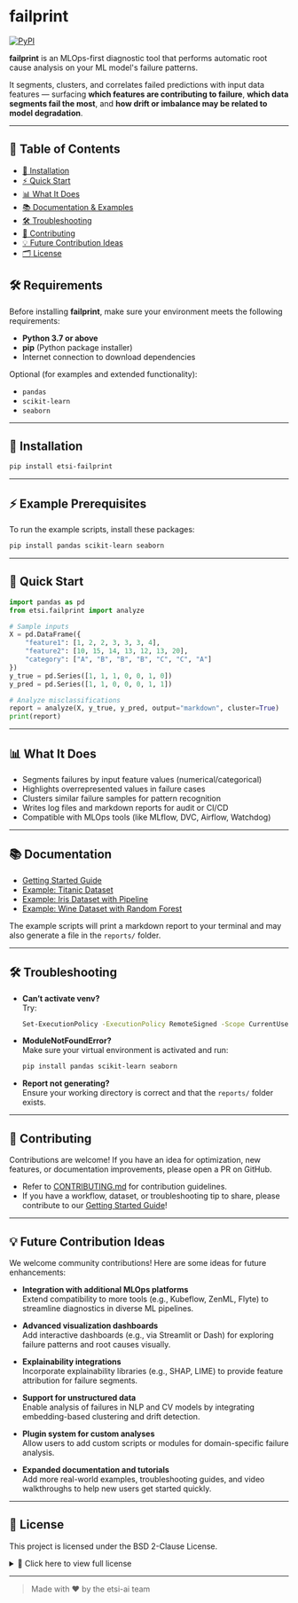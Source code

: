 # failprint

[![PyPI](https://img.shields.io/pypi/v/etsi-failprint.svg)](https://pypi.org/project/etsi-failprint/)

**failprint** is an MLOps-first diagnostic tool that performs automatic root cause analysis on your ML model's failure patterns.

It segments, clusters, and correlates failed predictions with input data features — surfacing **which features are contributing to failure**, **which data segments fail the most**, and **how drift or imbalance may be related to model degradation**.

---

## 📑 Table of Contents

- [🚀 Installation](#-installation)
- [⚡ Quick Start](#-quick-start)
- [📊 What It Does](#-what-it-does)
- [📚 Documentation & Examples](#-documentation--examples)
- [🛠️ Troubleshooting](#-troubleshooting)
- [🤝 Contributing](#-contributing)
- [💡 Future Contribution Ideas](#-future-contribution-ideas)
- [🗂️ License](#-license)

## 🛠️ Requirements

Before installing **failprint**, make sure your environment meets the following requirements:

- **Python 3.7 or above**
- **pip** (Python package installer)
- Internet connection to download dependencies

Optional (for examples and extended functionality):
- `pandas`
- `scikit-learn`
- `seaborn`

---
## 🚀 Installation

```sh
pip install etsi-failprint
```

---

## ⚡ Example Prerequisites

To run the example scripts, install these packages:

```sh
pip install pandas scikit-learn seaborn
```

---

## 🏁 Quick Start

```python
import pandas as pd
from etsi.failprint import analyze

# Sample inputs
X = pd.DataFrame({
    "feature1": [1, 2, 2, 3, 3, 3, 4],
    "feature2": [10, 15, 14, 13, 12, 13, 20],
    "category": ["A", "B", "B", "B", "C", "C", "A"]
})
y_true = pd.Series([1, 1, 1, 0, 0, 1, 0])
y_pred = pd.Series([1, 1, 0, 0, 0, 1, 1])

# Analyze misclassifications
report = analyze(X, y_true, y_pred, output="markdown", cluster=True)
print(report)
```

---

## 📊 What It Does

- Segments failures by input feature values (numerical/categorical)
- Highlights overrepresented values in failure cases
- Clusters similar failure samples for pattern recognition
- Writes log files and markdown reports for audit or CI/CD
- Compatible with MLOps tools (like MLflow, DVC, Airflow, Watchdog)

---

## 📚 Documentation

- [Getting Started Guide](docs/getting_started.md)
- [Example: Titanic Dataset](examples/titanic_workflow.py)
- [Example: Iris Dataset with Pipeline](examples/iris_pipeline.py)
- [Example: Wine Dataset with Random Forest](examples/wine_random_forest.py)

The example scripts will print a markdown report to your terminal and may also generate a file in the `reports/` folder.

---

## 🛠️ Troubleshooting

- **Can’t activate venv?**  
  Try:  
  ```sh
  Set-ExecutionPolicy -ExecutionPolicy RemoteSigned -Scope CurrentUser
  ```
- **ModuleNotFoundError?**  
  Make sure your virtual environment is activated and run:  
  ```sh
  pip install pandas scikit-learn seaborn
  ```
- **Report not generating?**  
  Ensure your working directory is correct and that the `reports/` folder exists.

---

## 🤝 Contributing

Contributions are welcome! If you have an idea for optimization, new features, or documentation improvements, please open a PR on GitHub.

- Refer to [CONTRIBUTING.md](https://github.com/etsi-ai/etsi-failprint/blob/main/CONTRIBUTING.md) for contribution guidelines.
- If you have a workflow, dataset, or troubleshooting tip to share, please contribute to our [Getting Started Guide](docs/getting_started.md)!

---

## 💡 Future Contribution Ideas

We welcome community contributions! Here are some ideas for future enhancements:

- **Integration with additional MLOps platforms**  
  Extend compatibility to more tools (e.g., Kubeflow, ZenML, Flyte) to streamline diagnostics in diverse ML pipelines.

- **Advanced visualization dashboards**  
  Add interactive dashboards (e.g., via Streamlit or Dash) for exploring failure patterns and root causes visually.

- **Explainability integrations**  
  Incorporate explainability libraries (e.g., SHAP, LIME) to provide feature attribution for failure segments.

- **Support for unstructured data**  
  Enable analysis of failures in NLP and CV models by integrating embedding-based clustering and drift detection.

- **Plugin system for custom analyses**  
  Allow users to add custom scripts or modules for domain-specific failure analysis.

- **Expanded documentation and tutorials**  
  Add more real-world examples, troubleshooting guides, and video walkthroughs to help new users get started quickly.

---

## 📄 License

This project is licensed under the BSD 2-Clause License.

<details>
<summary>📜 Click here to view full license</summary>

<br>

    BSD 2-Clause License

    Copyright (c) 2025, et-si.ai

    Redistribution and use in source and binary forms, with or without
    modification, are permitted provided that the following conditions are met:

    1. Redistributions of source code must retain the above copyright notice,
       this list of conditions and the following disclaimer.

    2. Redistributions in binary form must reproduce the above copyright notice,
       this list of conditions and the following disclaimer in the documentation
       and/or other materials provided with the distribution.

    THIS SOFTWARE IS PROVIDED BY THE COPYRIGHT HOLDERS AND CONTRIBUTORS "AS IS"
    AND ANY EXPRESS OR IMPLIED WARRANTIES, INCLUDING, BUT NOT LIMITED TO,
    THE IMPLIED WARRANTIES OF MERCHANTABILITY AND FITNESS FOR A PARTICULAR PURPOSE
    ARE DISCLAIMED. IN NO EVENT SHALL THE COPYRIGHT HOLDER OR CONTRIBUTORS BE
    LIABLE FOR ANY DIRECT, INDIRECT, INCIDENTAL, SPECIAL, EXEMPLARY, OR CONSEQUENTIAL
    DAMAGES (INCLUDING, BUT NOT LIMITED TO, PROCUREMENT OF SUBSTITUTE GOODS OR
    SERVICES; LOSS OF USE, DATA, OR PROFITS; OR BUSINESS INTERRUPTION) HOWEVER CAUSED
    AND ON ANY THEORY OF LIABILITY, WHETHER IN CONTRACT, STRICT LIABILITY, OR TORT
    (INCLUDING NEGLIGENCE OR OTHERWISE) ARISING IN ANY WAY OUT OF THE USE OF THIS
    SOFTWARE, EVEN IF ADVISED OF THE POSSIBILITY OF SUCH DAMAGE.

</details>

---

> Made with ❤️ by the etsi-ai team

